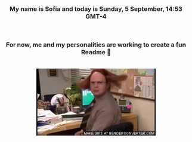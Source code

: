 


<div align="center">
<h3 >My name is Sofia and today is Sunday, 5 September, 14:53 GMT-4</h3><br>
<h3 >For now, me and my personalities are working to create a fun Readme 👋
</h3><br>
<img src='img/dwight.gif' alt='working...'/>
</div>

